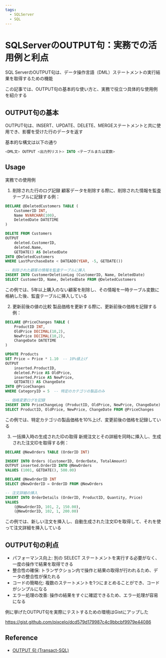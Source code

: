 ```yaml
---
tags:
  - SQLServer
  - SQL
---
```


# SQLServerのOUTPUT句：実務での活用例と利点

SQL ServerのOUTPUT句は、データ操作言語（DML）ステートメントの実行結果を取得するための機能

この記事では、OUTPUT句の基本的な使い方と、実務で役立つ具体的な使用例を紹介する

## OUTPUT句の基本

OUTPUT句は、INSERT、UPDATE、DELETE、MERGEステートメントと共に使用でき、影響を受けた行のデータを返す

基本的な構文は以下の通り
```sql
<DML文> OUTPUT <出力列リスト> INTO <テーブルまたは変数>
```

## Usage

実務での使用例
1. 削除された行のログ記録
顧客データを削除する際に、削除された情報を監査テーブルに記録する例：
```sql
DECLARE @DeletedCustomers TABLE (
    CustomerID INT,
    Name NVARCHAR(100),
    DeletedDate DATETIME
)

DELETE FROM Customers
OUTPUT 
    deleted.CustomerID,
    deleted.Name,
    GETDATE() AS DeletedDate
INTO @DeletedCustomers
WHERE LastPurchaseDate < DATEADD(YEAR, -5, GETDATE())

-- 削除された顧客の情報を監査テーブルに挿入
INSERT INTO CustomerDeletionLog (CustomerID, Name, DeletedDate)
SELECT CustomerID, Name, DeletedDate FROM @DeletedCustomers
```
この例では、5年以上購入のない顧客を削除し、その情報を一時テーブル変数に格納した後、監査テーブルに挿入している
<br />


2. 更新前後の値の比較
製品価格を更新する際に、更新前後の価格を記録する例：
```sql
DECLARE @PriceChanges TABLE (
    ProductID INT,
    OldPrice DECIMAL(10,2),
    NewPrice DECIMAL(10,2),
    ChangeDate DATETIME
)

UPDATE Products
SET Price = Price * 1.10  -- 10%値上げ
OUTPUT 
    inserted.ProductID,
    deleted.Price AS OldPrice,
    inserted.Price AS NewPrice,
    GETDATE() AS ChangeDate
INTO @PriceChanges
WHERE CategoryID = 5  -- 特定のカテゴリの製品のみ

-- 価格変更ログを記録
INSERT INTO PriceChangeLog (ProductID, OldPrice, NewPrice, ChangeDate)
SELECT ProductID, OldPrice, NewPrice, ChangeDate FROM @PriceChanges
```
この例では、特定カテゴリの製品価格を10%上げ、変更前後の価格を記録している
<br />

3. 一括挿入時の生成されたIDの取得
新規注文とその詳細を同時に挿入し、生成された注文IDを取得する例：
```sql
DECLARE @NewOrders TABLE (OrderID INT)

INSERT INTO Orders (CustomerID, OrderDate, TotalAmount)
OUTPUT inserted.OrderID INTO @NewOrders
VALUES (1001, GETDATE(), 500.00)

DECLARE @NewOrderID INT
SELECT @NewOrderID = OrderID FROM @NewOrders

-- 注文詳細の挿入
INSERT INTO OrderDetails (OrderID, ProductID, Quantity, Price)
VALUES 
    (@NewOrderID, 101, 2, 150.00),
    (@NewOrderID, 102, 1, 200.00)
```
この例では、新しい注文を挿入し、自動生成された注文IDを取得して、それを使って注文詳細を挿入している

## OUTPUT句の利点

- パフォーマンス向上: 別の SELECT ステートメントを実行する必要がなく、一度の操作で結果を取得できる
- 整合性の確保: トランザクション内で操作と結果の取得が行われるため、データの整合性が保たれる
- コードの簡略化: 複数のステートメントを1つにまとめることができ、コードがシンプルになる
- エラー処理の改善: 操作の結果をすぐに確認できるため、エラー処理が容易になる

例に挙げたOUTPUT句を実際にテストするための環境はGistにアップした

https://gist.github.com/pixcelo/dcd579d179987c4c9bbcbf9979e44086

## Reference
- [OUTPUT 句 (Transact-SQL)](https://learn.microsoft.com/ja-jp/sql/t-sql/queries/output-clause-transact-sql?view=sql-server-ver16)